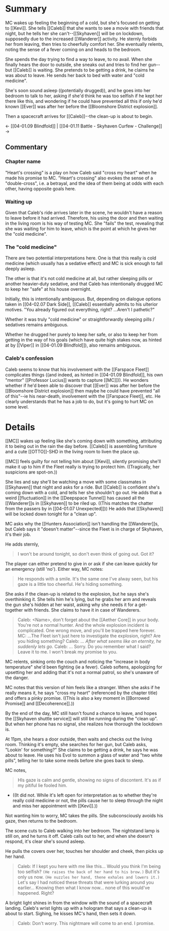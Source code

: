 # Summary
MC wakes up feeling the beginning of a cold, but she's focused on getting to [[Kevi]]. She tells [[Caleb]] that she wants to see a movie with friends that night, but he tells her she can't--[[Skyhaven]] will be on lockdown, supposedly due to the increased [[Wanderer]] activity. He sternly forbids her from leaving, then tries to cheerfully comfort her. She eventually relents, noting the sense of a fever coming on and heads to the bedroom.

She spends the day trying to find a way to leave, to no avail. When she finally hears the door to outside, she sneaks out and tries to find her gun--but [[Caleb]] is waiting. She pretends to be getting a drink, he claims he was about to leave. He sends her back to bed with water and "cold medicine". 

She's soon sound asleep ((potentially drugged)), and he goes into her bedroom to talk to her, asking if she'd think he was too selfish if he kept her there like this, and wondering if he could have prevented all this if only he'd known [[Ever]] was after her before the [[Bloomshore District explosion]].

Then a spacecraft arrives for [[Caleb]]--the clean-up is about to begin.

← [[04-01.09 Blindfold]] | [[04-01.11 Battle - Skyhaven Curfew - Challenge]] →

## Commentary

### Chapter name
"Heart's crossing" is a play on how Caleb said "cross my heart" when he made his promise to MC. "Heart's crossing" also evokes the sense of a "double-cross", i.e. a betrayal, and the idea of them being at odds with each other, having opposite goals here.
### Waiting up
Given that Caleb's ride arrives later in the scene, he wouldn't have a reason to leave before it had arrived. Therefore, his using the door and then waiting in the living room is his way of testing MC. She "fails" the test, revealing that she was waiting for him to leave, which is the point at which he gives her the "cold medicine".
### The "cold medicine"
There are two potential interpretations here. One is that this really is cold medicine (which usually has a sedative effect) and MC is sick enough to fall deeply asleep.

The other is that it's not cold medicine at all, but rather sleeping pills or another heavier-duty sedative, and that Caleb has intentionally drugged MC to keep her "safe" at his house overnight.

Initially, this is intentionally ambiguous. But, depending on dialogue options taken in [[04-02.07 Dark Side]], [[Caleb]] essentially admits to his ulterior motives. "You already figured out everything, right? ...Aren't I pathetic?"

Whether it was truly "cold medicine" or straightforwardly sleeping pills / sedatives remains ambiguous.

Whether he drugged her purely to keep her safe, or also to keep her from getting in the way of his goals (which have quite high stakes now, as hinted at by [[Viper]] in [[04-01.09 Blindfold]]), also remains ambiguous.
### Caleb's confession
Caleb seems to know that his involvement with the [[Farspace Fleet]] complicates things ((and indeed, as hinted in [[04-01.09 Blindfold]], his own "mentor" [[Professor Lucius]] wants to capture [[MC]])). He wonders whether if he'd been able to discover that [[Ever]] was after her before the [[Bloomshore District explosion]] then maybe he could have prevented "all of this"--ie his near-death, involvement with the [[Farspace Fleet]], etc. He clearly understands that he has a job to do, but it's going to hurt MC on some level.

# Details
[[MC]] wakes up feeling like she's coming down with something, attributing it to being out in the rain the day before. [[Caleb]] is assembling furniture and a cute [[OTTO]]-SHD in the living room to liven the place up.

[[MC]] feels guilty for not telling him about [[Kevi]], silently promising she'll make it up to him if the Fleet really is trying to protect him. ((Tragically, her suspicions are spot-on.))

She lies and say she'll be watching a move with some classmates in [[Skyhaven]] that night and asks for a ride. But [[Caleb]] is confident she's coming down with a cold, and tells her she shouldn't go out. He adds that a weird [[fluctuation]] in the [[Deepspace Tunnel]] has caused all the [[Wanderer]]s in [[Skyhaven]] to be riled up. ((This matches the chatter from the passers by in [[04-01.07 Unexpected]])) He adds that [[Skyhaven]] will be locked down tonight for a "clean up". 

MC asks why the [[Hunters Association]] isn't handling the [[Wanderer]]s, but Caleb says it "doesn't matter"--since the Fleet is in charge of Skyhaven, it's their job.

He adds sternly,
> I won't be around tonight, so don't even think of going out. Got it?

The player can either pretend to give in or ask if she can leave quickly for an emergency (still 'no'). Either way, MC notes:
> He responds with a smile. It's the same one I've alway seen, but his gaze is a little too cheerful. He's hiding something.

She asks if the clean-up is related to the explosion, but he says she's overthinking it. She tells him he's lying, but he grabs her arm and reveals the gun she's hidden at her waist, asking why she needs it for a get-together with friends. She claims to have it in case of Wanderers.

> Caleb: \<Name>, don't forget about the [[Aether Core]] in your body. You're not a normal hunter. And the whole explosion incident is complicated. One wrong move, and you'll be trapped here forever.
> MC: ...The Fleet isn't just here to investigate the explosion, right? Are you hiding something?
> Caleb: ...
> *After what seems like an eternity, he suddenly lets go.*
> Caleb: ... Sorry. Do you remember what I said? Leave it to me. I won't break my promise to you.

MC relents, sinking onto the couch and noticing the "increase in body temperature" she'd been fighting (ie a fever). Caleb softens, apologizing for upsetting her and adding that it's not a normal patrol, so she's unaware of the danger.

MC notes that this version of him feels like a stranger. When she asks if he really means it, he says "cross my heart" (referenced by the chapter title) and offers a pinky promise. ((This is also a key moment in [[Borrowed Promise]] and [[Decoherence]].))

By the end of the day, MC still hasn't found a chance to leave, and hopes the [[Skyhaven shuttle service]] will still be running during the "clean up". But when her phone has no signal, she realizes how thorough the lockdown is. 

At 11pm, she hears a door outside, then waits and checks out the living room. Thinking it's empty, she searches for her gun, but Caleb asks, "Lookin' for something?" She claims to be getting a drink, he says he was about to leave. He uses his Evol to summon a glass of water and "two white pills", telling her to take some meds before she goes back to sleep.

MC notes,
> HIs gaze is calm and gentle, showing no signs of discontent. It's as if my pitiful lie fooled him.
* ((It did not. While it's left open for interpretation as to whether they're really cold medicine or not, the pills cause her to sleep through the night and miss her appointment with [[Kevi]].))

Not wanting him to worry, MC takes the pills. She subconsciously avoids his gaze, then returns to the bedroom.

The scene cuts to Caleb walking into her bedroom. The nightstand lamp is still on, and he turns it off. Caleb calls out to her, and when she doesn't respond, it's clear she's sound asleep.

He pulls the covers over her, touches her shoulder and cheek, then picks up her hand.
> Caleb: If I kept you here with me like this... Would you think I'm being too selfish? `(He raises the back of her hand to his brow.)` But it's only us now. `(He nuzzles her hand, thene exhales and lowers it.)` Let's say I had noticed these threats that were lurking around you earlier... Knowing then what I know now... none of this would've happened. Right?

A bright light shines in from the window with the sound of a spacecraft landing. Caleb's wrist lights up with a hologram that says a clean-up is about to start. Sighing, he kisses MC's hand, then sets it down.

> Caleb: Don't worry. This nightmare will come to an end. I promise.
